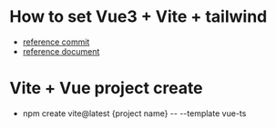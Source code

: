 # How to set Vue3 + Vite + tailwind
- [reference commit](https://github.com/doyou1/vue-workspace/commit/d33a58cfe103113f32a958fce12fcb2945daa064)
- [reference document](https://tailwindcss.com/docs/guides/vite)


# Vite + Vue project create
- npm create vite@latest {project name} -- --template vue-ts

